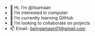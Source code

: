 - 👋 Hi, I’m @itsamaan
- 👀 I’m interested in computer
- 🌱 I’m currently learning GitHub
- 💞️ I’m looking to collaborate on projects
- 📫 Email- beingamaan01@gmail.com

<!---
itsamaan/itsamaan is a ✨ special ✨ repository because its `README.md` (this file) appears on your GitHub profile.
You can click the Preview link to take a look at your changes.
--->
